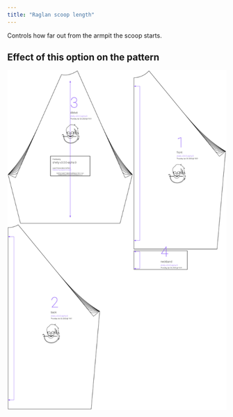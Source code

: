 ```yaml
---
title: "Raglan scoop length"
---
```


Controls how far out from the armpit the scoop starts.



## Effect of this option on the pattern
![This image shows the effect of this option by superimposing several variants that have a different value for this option](shelly_raglanscooplength_sample.svg "Effect of this option on the pattern")
